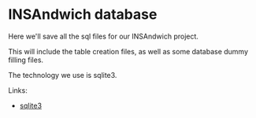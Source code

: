# INSAndwich database
Here we'll save all the sql files for our INSAndwich project. 

This will include the table creation files, as well as some database dummy filling files. 

The technology we use is sqlite3.

Links: 
  - [sqlite3](https://www.sqlite.org/)
